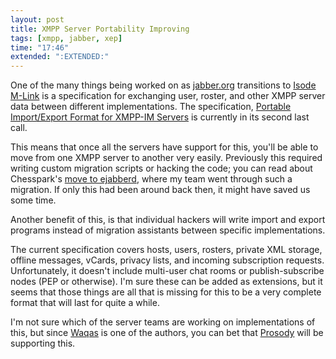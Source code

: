 ```yaml
---
layout: post
title: XMPP Server Portability Improving
tags: [xmpp, jabber, xep]
time: "17:46"
extended: ":EXTENDED:"
---
```


One of the many things being worked on as
[jabber.org](http://jabber.org) transitions to [Isode
M-Link](http://www.isode.com/products/m-link.html) is a specification
for exchanging user, roster, and other XMPP server data between
different implementations. The specification, [Portable Import/Export
Format for XMPP-IM Servers](http://xmpp.org/extensions/xep-0227.html)
is currently in its second last call.

This means that once all the servers have support for this, you'll be
able to move from one XMPP server to another very easily. Previously
this required writing custom migration scripts or hacking the code;
you can read about Chesspark's [move to
ejabberd](http://metajack.im/2008/08/27/migrating-to-ejabberd-the-gory-details/),
where my team went through such a migration. If only this had been
around back then, it might have saved us some time.

Another benefit of this, is that individual hackers will write import
and export programs instead of migration assistants between specific
implementations.

The current specification covers hosts, users, rosters, private XML
storage, offline messages, vCards, privacy lists, and incoming
subscription requests. Unfortunately, it doesn't include multi-user
chat rooms or publish-subscribe nodes (PEP or otherwise). I'm sure
these can be added as extensions, but it seems that those things are
all that is missing for this to be a very complete format that will
last for quite a while.

I'm not sure which of the server teams are working on implementations
of this, but since [Waqas](http://identi.ca/zeen) is one of the
authors, you can bet that [Prosody](http://prosody.im) will be
supporting this.
